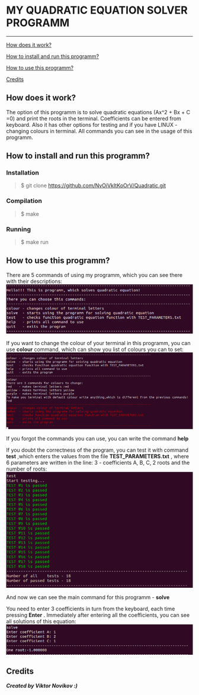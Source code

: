 # __MY QUADRATIC EQUATION SOLVER PROGRAMM__
---
[How does it work?](#overview)

[How to install and run this programm?](#installation)

[How to use this programm?](#usage)

[Credits](#credits)


<a id ="overview"></a>


## How does it work?

The option of this programm is to solve quadratic equations (Ax^2 + Bx + C =0) and print the roots in the terminal.
Coefficients can be entered from keyboard.
Also it has other options for testing and if you have LINUX - changing colours in terminal. All commands you can see in the usage of this programm.




<a id ="installation"></a>

## How to install and run this programm?

### Installation

> $ git clone https://github.com/NvOiVkItKoOrV/Quadratic.git


### Compilation
> $ make


### Running
> $ make run


<a id ="usage"></a>

## How to use this programm?
There are 5 commands of using my programm, which you can see there with their descriptions:
![Interface](for_readme/commands.png)

If you want to change the colour of your terminal in this programm, you can use __colour__ command, which can show you list of colours you can to set:
![Colour changer](for_readme/colours.png)

If you forgot the commands you can use, you can write the command __help__



If you doubt the correctness of the program, you can test it with command __test__ ,which enters the values ​​from the file __TEST_PARAMETERS.txt__ , where 6 parameters are written in the line: 3 - coefficients A, B, C, 2 roots and the number of roots:
![Tests](for_readme/tests.png)


And now we can see the main command for this programm - __solve__


You need to enter 3 coefficients in turn from the keyboard, each time pressing __Enter__ . Immediately after entering all the coefficients, you can see all solutions of this equation:
![Solve](for_readme/solve.png)



## Credits
___Created by Viktor Novikov :)___



